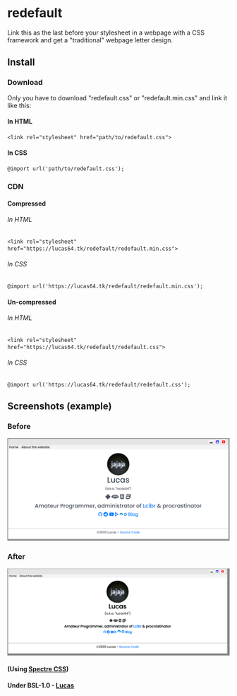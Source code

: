 # redefault
Link this as the last before your stylesheet in a webpage with a CSS framework and get a "traditional" webpage letter design.

## Install

### Download
Only you have to download "redefault.css" or "redefault.min.css" and link it like this:
#### In HTML
```
<link rel="stylesheet" href="path/to/redefault.css">
```
#### In CSS
```
@import url('path/to/redefault.css');
```

### CDN

#### Compressed
###### In HTML
```
<link rel="stylesheet" href="https://lucas64.tk/redefault/redefault.min.css">
```
###### In CSS
```
@import url('https://lucas64.tk/redefault/redefault.min.css');
```

#### Un-compressed
###### In HTML
```
<link rel="stylesheet" href="https://lucas64.tk/redefault/redefault.css">
```
###### In CSS
```
@import url('https://lucas64.tk/redefault/redefault.css');
```

## Screenshots (example)
### Before
![Before image](img/before.png)
### After
![After image](img/after.png)
#### (Using [Spectre CSS](https://picturepan2.github.io/spectre))


#### Under BSL-1.0 - [Lucas](https://lucas64.tk)
